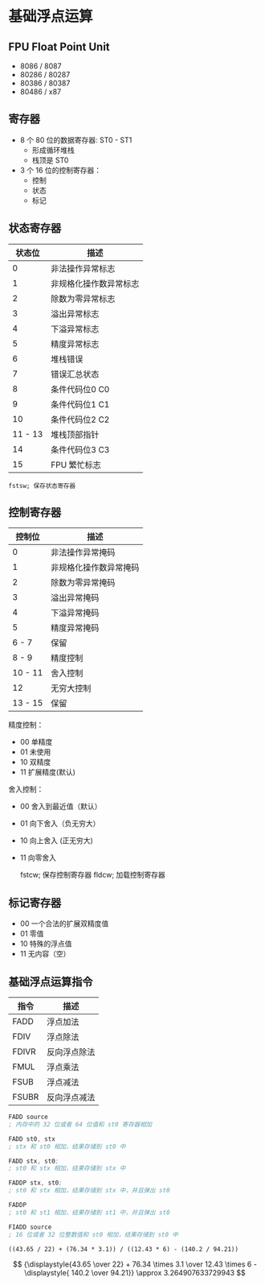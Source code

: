 # 基础浮点运算

## FPU Float Point Unit

- 8086 / 8087
- 80286 / 80287
- 80386 / 80387
- 80486 / x87

## 寄存器

- 8 个 80 位的数据寄存器: ST0 - ST1
    - 形成循环堆栈
    - 栈顶是 ST0
- 3 个 16 位的控制寄存器：
    - 控制
    - 状态
    - 标记

## 状态寄存器

| 状态位  | 描述                   |
| ------- | ---------------------- |
| 0       | 非法操作异常标志       |
| 1       | 非规格化操作数异常标志 |
| 2       | 除数为零异常标志       |
| 3       | 溢出异常标志           |
| 4       | 下溢异常标志           |
| 5       | 精度异常标志           |
| 6       | 堆栈错误               |
| 7       | 错误汇总状态           |
| 8       | 条件代码位0 C0         |
| 9       | 条件代码位1 C1         |
| 10      | 条件代码位2 C2         |
| 11 - 13 | 堆栈顶部指针           |
| 14      | 条件代码位3 C3         |
| 15      | FPU 繁忙标志           |

    fstsw; 保存状态寄存器

## 控制寄存器

| 控制位  | 描述                   |
| ------- | ---------------------- |
| 0       | 非法操作异常掩码       |
| 1       | 非规格化操作数异常掩码 |
| 2       | 除数为零异常掩码       |
| 3       | 溢出异常掩码           |
| 4       | 下溢异常掩码           |
| 5       | 精度异常掩码           |
| 6 - 7   | 保留                   |
| 8 - 9   | 精度控制               |
| 10 - 11 | 舍入控制               |
| 12      | 无穷大控制             |
| 13 - 15 | 保留                   |

精度控制：

- 00 单精度
- 01 未使用
- 10 双精度
- 11 扩展精度(默认)

舍入控制：

- 00 舍入到最近值（默认）
- 01 向下舍入（负无穷大）
- 10 向上舍入 (正无穷大)
- 11 向零舍入

    fstcw; 保存控制寄存器
    fldcw; 加载控制寄存器

## 标记寄存器

- 00 一个合法的扩展双精度值
- 01 零值
- 10 特殊的浮点值
- 11 无内容（空）

## 基础浮点运算指令

| 指令  | 描述         |
| ----- | ------------ |
| FADD  | 浮点加法     |
| FDIV  | 浮点除法     |
| FDIVR | 反向浮点除法 |
| FMUL  | 浮点乘法     |
| FSUB  | 浮点减法     |
| FSUBR | 反向浮点减法 |

```s
FADD source
; 内存中的 32 位或者 64 位值和 st0 寄存器相加

FADD st0, stx
; stx 和 st0 相加，结果存储到 st0 中

FADD stx, st0;
; st0 和 stx 相加，结果存储到 stx 中

FADDP stx, st0;
; st0 和 stx 相加，结果存储到 stx 中，井且弹出 st0

FADDP
; st0 和 st1 相加，结果存储到 st1 中，并且弹出 st0

FIADD source
; 16 位或者 32 位整数值和 st0 相加，结果存储到 st0 中
```

`((43.65 / 22) + (76.34 * 3.1)) / ((12.43 * 6) - (140.2 / 94.21))`

$$
{\displaystyle{43.65 \over 22} + 76.34 \times 3.1 \over 12.43 \times 6 - \displaystyle{ 140.2 \over 94.21}} \approx 3.264907633729943
$$
